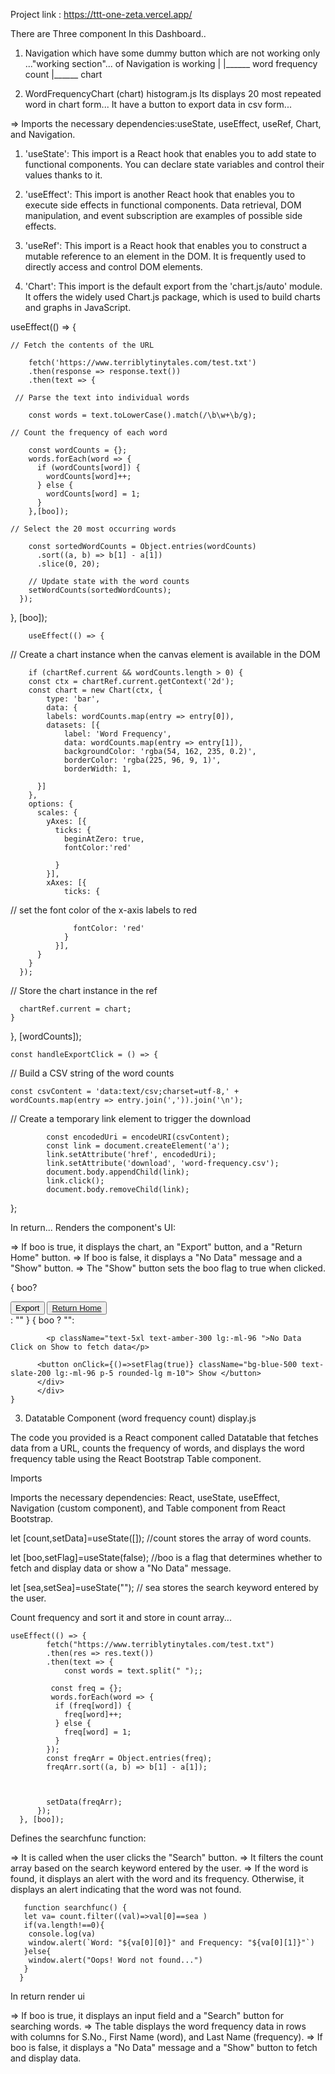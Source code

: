 Project link : https://ttt-one-zeta.vercel.app/

There are Three component In this Dashboard..
1) Navigation  which have some dummy button which are not working
 only  ..."working section"... of Navigation is working
            |
            |______ word frequency count
            |______ chart
 


 2) WordFrequencyChart (chart) histogram.js
  Its displays 20 most repeated word in chart form...
  It have a button to export data in csv form...



=> Imports the necessary dependencies:useState, useEffect, useRef, Chart, and Navigation.


1. 'useState': This import is a React hook that enables you to add state to functional components. You can declare state variables and control their values thanks to it.

2. 'useEffect': This import is another React hook that enables you to execute side effects in functional components. Data retrieval, DOM manipulation, and event subscription are examples of possible side effects.

3. 'useRef': This import is a React hook that enables you to construct a mutable reference to an element in the DOM. It is frequently used to directly access and control DOM elements.

4. 'Chart': This import is the default export from the 'chart.js/auto' module. It offers the widely used Chart.js package, which is used to build charts and graphs in JavaScript.




  useEffect(() => {

    // Fetch the contents of the URL

        fetch('https://www.terriblytinytales.com/test.txt')
        .then(response => response.text())
        .then(text => {

     // Parse the text into individual words

        const words = text.toLowerCase().match(/\b\w+\b/g);

    // Count the frequency of each word

        const wordCounts = {};
        words.forEach(word => {
          if (wordCounts[word]) {
            wordCounts[word]++;
          } else {
            wordCounts[word] = 1;
          }
        },[boo]);

    // Select the 20 most occurring words

        const sortedWordCounts = Object.entries(wordCounts)
          .sort((a, b) => b[1] - a[1])
          .slice(0, 20);

        // Update state with the word counts
        setWordCounts(sortedWordCounts);
      });
  }, [boo]);


        useEffect(() => {

// Create a chart instance when the canvas element is available in the DOM

        if (chartRef.current && wordCounts.length > 0) {
        const ctx = chartRef.current.getContext('2d');
        const chart = new Chart(ctx, {
            type: 'bar',
            data: {
            labels: wordCounts.map(entry => entry[0]),
            datasets: [{
                label: 'Word Frequency',
                data: wordCounts.map(entry => entry[1]),
                backgroundColor: 'rgba(54, 162, 235, 0.2)',
                borderColor: 'rgba(225, 96, 9, 1)',
                borderWidth: 1,
            
          }]
        },
        options: {
          scales: {
            yAxes: [{
              ticks: {
                beginAtZero: true,
                fontColor:'red'
                
              }
            }],
            xAxes: [{
                ticks: {
// set the font color of the x-axis labels to red

                  fontColor: 'red' 
                }
              }],
          }
        }
      });

// Store the chart instance in the ref

      chartRef.current = chart;
    }
  }, [wordCounts]);

    const handleExportClick = () => {

// Build a CSV string of the word counts

    const csvContent = 'data:text/csv;charset=utf-8,' + wordCounts.map(entry => entry.join(',')).join('\n');

// Create a temporary link element to trigger the download

            const encodedUri = encodeURI(csvContent);
            const link = document.createElement('a');
            link.setAttribute('href', encodedUri);
            link.setAttribute('download', 'word-frequency.csv');
            document.body.appendChild(link);
            link.click();
            document.body.removeChild(link);
  };

  In return...
Renders the component's UI:

=> If boo is true, it displays the chart, an "Export" button, and a "Return Home" button.
=> If boo is false, it displays a "No Data" message and a "Show" button.
=> The "Show" button sets the boo flag to true when clicked.

{  boo?
   <div>
     <canvas id="myChart" ref={chartRef}></canvas>
      <button onClick={handleExportClick} className='bg-blue-500 text-slate-200  p-5 rounded-lg m-10'>Export</button>
      <button  className='bg-blue-500 text-slate-200  p-5 rounded-lg m-10'><a href="/">Return Home</a></button>
   </div>
   : ""
   }
   {
            boo
            ?
            "": 
            <div className='grid grid-cols-2'>
            <Navigation/>
            <div className="h-screen  justify-center items-center">
            
            <p className="text-5xl text-amber-300 lg:-ml-96 ">No Data Click on Show to fetch data</p>
         
          <button onClick={()=>setFlag(true)} className="bg-blue-500 text-slate-200 lg:-ml-96 p-5 rounded-lg m-10"> Show </button>
          </div>
          </div>
    }
   

 3) Datatable Component (word frequency count) display.js

The code you provided is a React component called Datatable that fetches data from a URL, counts the frequency of words, and displays the word frequency table using the React Bootstrap Table component. 

Imports

Imports the necessary dependencies: React, useState, useEffect, Navigation (custom component), and Table component from React Bootstrap.

 let [count,setData]=useState([]);  //count stores the array of word counts.

let [boo,setFlag]=useState(false);  //boo is a flag that determines whether to fetch and display data or show a "No Data" message.

let [sea,setSea]=useState("");  // sea stores the search keyword entered by the user.


Count frequency and sort it and store in count array...

    useEffect(() => {
            fetch("https://www.terriblytinytales.com/test.txt")
            .then(res => res.text())
            .then(text => {
                const words = text.split(" ");;
         
             const freq = {};
             words.forEach(word => {
              if (freq[word]) {
                freq[word]++;
              } else {
                freq[word] = 1;
              }
            });
            const freqArr = Object.entries(freq);
            freqArr.sort((a, b) => b[1] - a[1]);
          
       

            setData(freqArr);
          });
      }, [boo]);



Defines the searchfunc function:

=> It is called when the user clicks the "Search" button.
=> It filters the count array based on the search keyword entered by the user.
=> If the word is found, it displays an alert with the word and its frequency. Otherwise, it displays an alert indicating that the word was not found.

       function searchfunc() {
       let va= count.filter((val)=>val[0]==sea )
       if(va.length!==0){
        console.log(va)
        window.alert(`Word: "${va[0][0]}" and Frequency: "${va[0][1]}"`)
       }else{
        window.alert("Oops! Word not found...")
       }
      }
  

  In return render ui

=> If boo is true, it displays an input field and a "Search" button for searching words.
=> The table displays the word frequency data in rows with columns for S.No., First Name (word), and Last Name (frequency).
=> If boo is false, it displays a "No Data" message and a "Show" button to fetch and display data.

